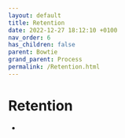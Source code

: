 ```yaml
---
layout: default
title: Retention
date: 2022-12-27 18:12:10 +0100
nav_order: 6
has_children: false
parent: Bowtie
grand_parent: Process
permalink: /Retention.html
---
```


# Retention

-
